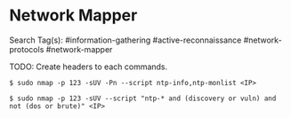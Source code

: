 # Network Mapper

Search Tag(s): #information-gathering #active-reconnaissance #network-protocols #network-mapper

TODO: Create headers to each commands.

```
$ sudo nmap -p 123 -sUV -Pn --script ntp-info,ntp-monlist <IP>
```

```
$ sudo nmap -p 123 -sUV --script "ntp-* and (discovery or vuln) and not (dos or brute)" <IP>
```